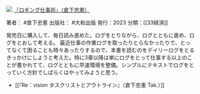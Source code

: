 ![](https://gyazo.com/c06f50c67bf8e1d30c81d4da89a1926c.jpg)
[『ロギング仕事術』（倉下忠憲）](https://amzn.to/3sPKr50)

著者： #倉下忠憲 
出版社： #大和出版 
発行：2023
分類：[[33経済]]

発売日に購入して、毎日読み進めた。ログをとりながら、ログとともに進め、ログをとおして考える。
最近仕事の作業ログを取ったりとらなかったりで、とってなくて困ることも時々あったりするので、本書を読むのをデイリーログをとるきっかけにしようと考えた。特に3章以降は単にログをとって仕事する以上のことが書かれてて、ログとともに早速環境を整備。シンプルにテキストでログをとっていく方針でしばらくはやってみようと思う。

- [[『Re：vision タスクリストとアウトライン』（倉下忠憲 Tak.）]]